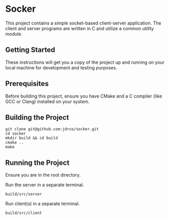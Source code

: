 # Socker

This project contains a simple socket-based client-server application. The client and server programs are written in C and utilize a common utility module.

## Getting Started

These instructions will get you a copy of the project up and running on your local machine for development and testing purposes.

## Prerequisites

Before building this project, ensure you have CMake and a C compiler (like GCC or Clang) installed on your system.

## Building the Project

```
git clone git@github.com:jdrco/socker.git
cd socker
mkdir build && cd build
cmake ..
make
```

## Running the Project

Ensure you are in the root directory.

Run the server in a separate terminal.
```
build/src/server
```

Run client(s) in a separate terminal.
```
build/src/client
```
